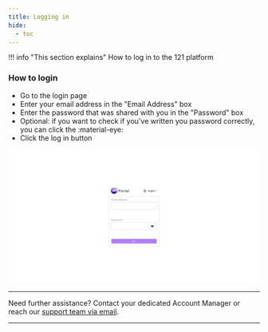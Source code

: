 ```yaml
---
title: Logging in
hide:
  - toc
---
```


!!! info "This section explains"
    How to log in to the 121 platform

### How to login

-   Go to the login page
-   Enter your email address in the "Email Address" box
-   Enter the password that was shared with you in the "Password" box
-   Optional: if you want to check if you've written you password correctly, you can click the :material-eye:
-   Click the log in button

![Login screen](https://raw.githubusercontent.com/global-121/121-platform/main/e2e/tests/__screenshots__/UserManualScreenshots/userManualScreenshots.spec.ts/loginScreen.png)

___
Need further assistance? Contact your dedicated Account Manager or reach our [support team via email](mailto:support@121.global).
___
